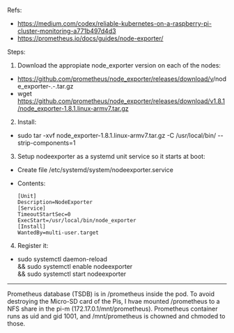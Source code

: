 Refs:

- https://medium.com/codex/reliable-kubernetes-on-a-raspberry-pi-cluster-monitoring-a771b497d4d3
- https://prometheus.io/docs/guides/node-exporter/

Steps:

1. Download the appropiate node_exporter version on each of the nodes:
  - https://github.com/prometheus/node_exporter/releases/download/v<VERSION>/node_exporter-<VERSION>.<OS>-<ARCH>.tar.gz
  - wget https://github.com/prometheus/node_exporter/releases/download/v1.8.1/node_exporter-1.8.1.linux-armv7.tar.gz

2. Install:
  - sudo tar -xvf node_exporter-1.8.1.linux-armv7.tar.gz -C /usr/local/bin/ --strip-components=1

3. Setup nodeexporter as a systemd unit service so it starts at boot:
  - Create file /etc/systemd/system/nodeexporter.service
  - Contents:

        [Unit]
        Description=NodeExporter
        [Service]
        TimeoutStartSec=0
        ExecStart=/usr/local/bin/node_exporter
        [Install]
        WantedBy=multi-user.target

4. Register it:
  - sudo systemctl daemon-reload \
  && sudo systemctl enable nodeexporter \
  && sudo systemctl start nodeexporter

---

Prometheus database (TSDB) is in /prometheus inside the pod. To avoid destroying the Micro-SD card of the Pis, I hvae mounted /prometheus to a NFS share in the pi-m (172.17.0.1/mnt/prometheus).
Prometheus container runs as uid and gid 1001, and /mnt/prometheus is chowned and chmoded to those.
